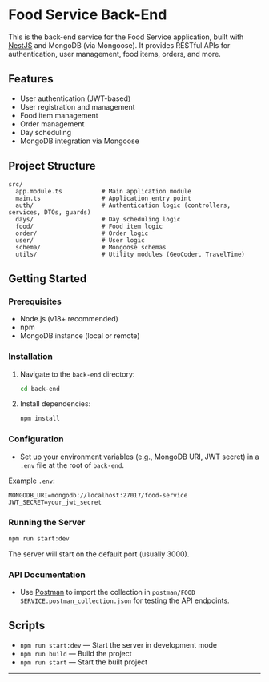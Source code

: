 # Food Service Back-End

This is the back-end service for the Food Service application, built with [NestJS](https://nestjs.com/) and MongoDB (via Mongoose). It provides RESTful APIs for authentication, user management, food items, orders, and more.

## Features

- User authentication (JWT-based)
- User registration and management
- Food item management
- Order management
- Day scheduling
- MongoDB integration via Mongoose

## Project Structure

```
src/
  app.module.ts           # Main application module
  main.ts                 # Application entry point
  auth/                   # Authentication logic (controllers, services, DTOs, guards)
  days/                   # Day scheduling logic
  food/                   # Food item logic
  order/                  # Order logic
  user/                   # User logic
  schema/                 # Mongoose schemas
  utils/                  # Utility modules (GeoCoder, TravelTime)
```

## Getting Started

### Prerequisites

- Node.js (v18+ recommended)
- npm
- MongoDB instance (local or remote)

### Installation

1. Navigate to the `back-end` directory:
   ```sh
   cd back-end
   ```
2. Install dependencies:
   ```sh
   npm install
   ```

### Configuration

- Set up your environment variables (e.g., MongoDB URI, JWT secret) in a `.env` file at the root of `back-end`.

Example `.env`:

```
MONGODB_URI=mongodb://localhost:27017/food-service
JWT_SECRET=your_jwt_secret
```

### Running the Server

```sh
npm run start:dev
```

The server will start on the default port (usually 3000).

### API Documentation

- Use [Postman](https://www.postman.com/) to import the collection in `postman/FOOD SERVICE.postman_collection.json` for testing the API endpoints.

## Scripts

- `npm run start:dev` — Start the server in development mode
- `npm run build` — Build the project
- `npm run start` — Start the built project

---
